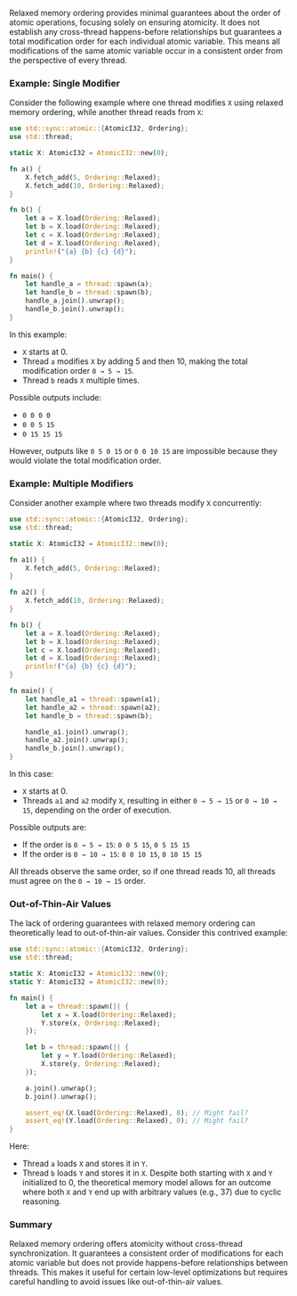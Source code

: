 Relaxed memory ordering provides minimal guarantees about the order of atomic operations, focusing solely on ensuring atomicity. It does not establish any cross-thread happens-before relationships but guarantees a total modification order for each individual atomic variable. This means all modifications of the same atomic variable occur in a consistent order from the perspective of every thread.
### Example: Single Modifier
Consider the following example where one thread modifies `X` using relaxed memory ordering, while another thread reads from `X`:

```rust
use std::sync::atomic::{AtomicI32, Ordering};
use std::thread;

static X: AtomicI32 = AtomicI32::new(0);

fn a() {
    X.fetch_add(5, Ordering::Relaxed);
    X.fetch_add(10, Ordering::Relaxed);
}

fn b() {
    let a = X.load(Ordering::Relaxed);
    let b = X.load(Ordering::Relaxed);
    let c = X.load(Ordering::Relaxed);
    let d = X.load(Ordering::Relaxed);
    println!("{a} {b} {c} {d}");
}

fn main() {
    let handle_a = thread::spawn(a);
    let handle_b = thread::spawn(b);
    handle_a.join().unwrap();
    handle_b.join().unwrap();
}
```

In this example:
- `X` starts at 0.
- Thread `a` modifies `X` by adding 5 and then 10, making the total modification order `0 → 5 → 15`.
- Thread `b` reads `X` multiple times.

Possible outputs include:
- `0 0 0 0`
- `0 0 5 15`
- `0 15 15 15`

However, outputs like `0 5 0 15` or `0 0 10 15` are impossible because they would violate the total modification order.
### Example: Multiple Modifiers
Consider another example where two threads modify `X` concurrently:

```rust
use std::sync::atomic::{AtomicI32, Ordering};
use std::thread;

static X: AtomicI32 = AtomicI32::new(0);

fn a1() {
    X.fetch_add(5, Ordering::Relaxed);
}

fn a2() {
    X.fetch_add(10, Ordering::Relaxed);
}

fn b() {
    let a = X.load(Ordering::Relaxed);
    let b = X.load(Ordering::Relaxed);
    let c = X.load(Ordering::Relaxed);
    let d = X.load(Ordering::Relaxed);
    println!("{a} {b} {c} {d}");
}

fn main() {
    let handle_a1 = thread::spawn(a1);
    let handle_a2 = thread::spawn(a2);
    let handle_b = thread::spawn(b);

    handle_a1.join().unwrap();
    handle_a2.join().unwrap();
    handle_b.join().unwrap();
}
```

In this case:
- `X` starts at 0.
- Threads `a1` and `a2` modify `X`, resulting in either `0 → 5 → 15` or `0 → 10 → 15`, depending on the order of execution.

Possible outputs are:
- If the order is `0 → 5 → 15`: `0 0 5 15`, `0 5 15 15`
- If the order is `0 → 10 → 15`: `0 0 10 15`, `0 10 15 15`

All threads observe the same order, so if one thread reads 10, all threads must agree on the `0 → 10 → 15` order.
### Out-of-Thin-Air Values
The lack of ordering guarantees with relaxed memory ordering can theoretically lead to out-of-thin-air values. Consider this contrived example:

```rust
use std::sync::atomic::{AtomicI32, Ordering};
use std::thread;

static X: AtomicI32 = AtomicI32::new(0);
static Y: AtomicI32 = AtomicI32::new(0);

fn main() {
    let a = thread::spawn(|| {
        let x = X.load(Ordering::Relaxed);
        Y.store(x, Ordering::Relaxed);
    });

    let b = thread::spawn(|| {
        let y = Y.load(Ordering::Relaxed);
        X.store(y, Ordering::Relaxed);
    });

    a.join().unwrap();
    b.join().unwrap();

    assert_eq!(X.load(Ordering::Relaxed), 0); // Might fail?
    assert_eq!(Y.load(Ordering::Relaxed), 0); // Might fail?
}
```
Here:
- Thread `a` loads `X` and stores it in `Y`.
- Thread `b` loads `Y` and stores it in `X`.
Despite both starting with `X` and `Y` initialized to 0, the theoretical memory model allows for an outcome where both `X` and `Y` end up with arbitrary values (e.g., 37) due to cyclic reasoning. 
### Summary
Relaxed memory ordering offers atomicity without cross-thread synchronization. It guarantees a consistent order of modifications for each atomic variable but does not provide happens-before relationships between threads. This makes it useful for certain low-level optimizations but requires careful handling to avoid issues like out-of-thin-air values.